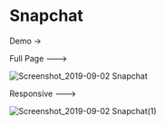 # Snapchat


Demo ->


Full Page --->

![Screenshot_2019-09-02 Snapchat](https://user-images.githubusercontent.com/44552983/64080708-23cc9f80-cd19-11e9-9a3a-1208c7e244de.png)

Responsive --->


![Screenshot_2019-09-02 Snapchat(1)](https://user-images.githubusercontent.com/44552983/64080728-7efe9200-cd19-11e9-8fc4-97dd782b6001.png)
